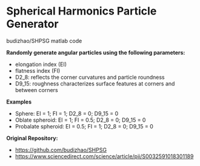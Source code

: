 # Spherical Harmonics Particle Generator
budizhao/SHPSG matlab code

**Randomly generate angular particles using the following parameters:**
- elongation index (EI)
- flatness index (FI)
- D2_8: reflects the corner curvatures and particle roundness
- D9_15: roughness characterizes surface features at corners and between corners

**Examples**
- Sphere: EI = 1; FI = 1; D2_8 = 0; D9_15 = 0
- Oblate spheroid: EI = 1; FI = 0.5; D2_8 = 0; D9_15 = 0
- Probalate spheroid: EI = 0.5; FI = 1; D2_8 = 0; D9_15 = 0

**Original Repository:**
- https://github.com/budizhao/SHPSG
- https://www.sciencedirect.com/science/article/pii/S0032591018301189
